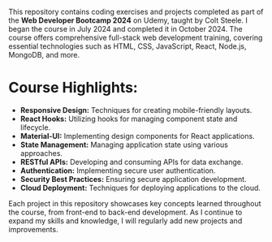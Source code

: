 This repository contains coding exercises and projects completed as part of the **Web Developer Bootcamp 2024** on Udemy, taught by Colt Steele. I began the course in July 2024 and completed it in October 2024. The course offers comprehensive full-stack web development training, covering essential technologies such as HTML, CSS, JavaScript, React, Node.js, MongoDB, and more.

# Course Highlights:

- **Responsive Design:** Techniques for creating mobile-friendly layouts.
- **React Hooks:** Utilizing hooks for managing component state and lifecycle.
- **Material-UI:** Implementing design components for React applications.
- **State Management:** Managing application state using various approaches.
- **RESTful APIs:** Developing and consuming APIs for data exchange.
- **Authentication:** Implementing secure user authentication.
- **Security Best Practices:** Ensuring secure application development.
- **Cloud Deployment:** Techniques for deploying applications to the cloud.

Each project in this repository showcases key concepts learned throughout the course, from front-end to back-end development. As I continue to expand my skills and knowledge, I will regularly add new projects and improvements. 
